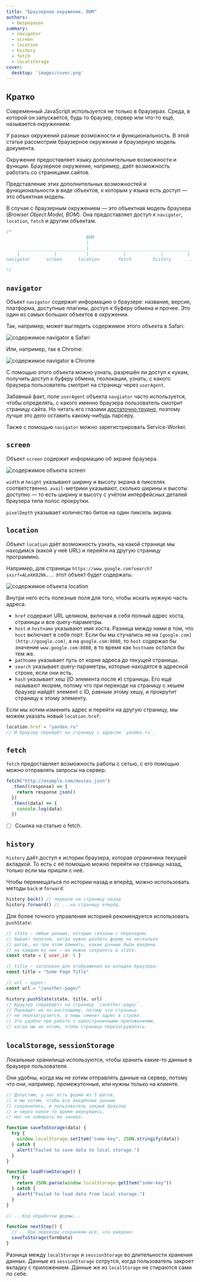 ```yaml
---
title: "Браузерное окружение, BOM"
authors:
  - bespoyasov
summary:
  - navigator
  - screen
  - location
  - history
  - fetch
  - localstorage
cover:
  desktop: 'images/cover.png'
---
```


## Кратко

Современный JavaScript используется не только в браузерах. Среда, в которой он запускается, будь то браузер, сервер или что-то ещё, называется _окружением_.

У разных окружений разные возможности и функциональность. В этой статье рассмотрим браузерное окружение и браузерную модель документа.

Окружение предоставляет языку дополнительные возможности и функции. Браузерное окружение, например, даёт возможность работать со страницами сайтов.

Представление этих дополнительных возможностей и функциональности в виде объектов, к которым у языка есть доступ — это объектная модель.

В случае с браузерным окружением — это объектная модель браузера (_Browser Object Model, BOM_). Она предоставляет доступ к `navigator`, `location`, `fetch` и другим объектам.

```js
/*
                              BOM
                              |
    __________________________|______________________________________
    |             |           |             |             |         |
navigator      screen      location       fetch        history     ...

*/
```

## `navigator`

Объект `navigator` содержит информацию о браузере: название, версия, платформа, доступные плагины, доступ к буферу обмена и прочее. Это один из самых больших объектов в окружении.

Так, например, может выглядеть содержимое этого объекта в Safari:

![содержимое navigator в Safari](images/1.png)

Или, например, так в Chrome:

![содержимое navigator в Chrome](images/2.png)

С помощью этого объекта можно узнать, разрешён ли доступ к кукам, получить доступ к буферу обмена, геолокации, узнать, с какого браузера пользователь смотрит на страницу через `userAgent`.

Забавный факт, поле `userAgent` объекта `navgiator` часто используется, чтобы определять, с какого именно браузера пользователь смотрит страницу сайта. Но читать его глазами [достаточно трудно](<https://docs.microsoft.com/en-us/previous-versions/windows/internet-explorer/ie-developer/compatibility/ms537503(v=vs.85)?redirectedfrom=MSDN>), поэтому лучше это дело оставить какому-нибудь парсеру.

Также с помощью `navigator` можно зарегистрировать Service-Worker.

## `screen`

Объект `screen` содержит информацию об экране браузера.

![содержимое объекта screen](images/3.png)

`width` и `height` указывают ширину и высоту экрана в пикселях соответственно. `avail-`метрики указывают, сколько ширины и высоты доступно — то есть ширину и высоту с учётом интерфейсных деталей браузера типа полос прокрутки.

`pixelDepth` указывает количество битов на один пиксель экрана.

## `location`

Объект `location` даёт возможность узнать, на какой странице мы находимся (какой у неё URL) и перейти на другую страницу программно.

Например, для страницы `https://www.google.com?search?sxsrf=ALekK02Nk...` этот объект будет содержать:

![содержимое объекта location](images/4.png)

Внутри него есть полезные поля для того, чтобы искать нужную часть адреса.

- `href` содержит URL целиком, включая в себя полный адрес хоста, страницы и все query-параметры.
- `host` и `hostname` указывают имя хоста. Разница между ними в том, что `host` включает в себя порт. Если бы мы стучались не на `[google.com](http://google.com)`, а на `google.com:8080`, то `host` содержал бы значение `www.google.com:8080`, в то время как `hostname` остался бы тем же.
- `pathname` указывает путь от корня адреса до текущей страницы.
- `search` указывает query-параметры, которые находятся в адресной строке, если они есть.
- `hash` указывает хеш (ID элемента после `#`) страницы. Его ещё называют якорем, потому что при переходе на страницу с хешем браузер найдёт элемент с ID, равным этому хешу, и прокрутит страницу к этому элементу.

Если мы хотим изменить адрес и перейти на другую страницу, мы можем указать новый `location.href`:

```js
location.href = "yandex.ru"
// И браузер перейдёт на страницу с адресом `yandex.ru`.
```

## `fetch`

`fetch` предоставляет возможность работы с сетью, с его помощью можно отправлять запросы на сервер.

```js
fetch("http://example.com/movies.json")
  .then((response) => {
    return response.json()
  })
  .then((data) => {
    console.log(data)
  })
```

- [ ] Ссылка на статью о fetch.

## `history`

`history` даёт доступ к истории браузера, которая ограничена текущей вкладкой. То есть с её помощью можно перейти на страницу назад, только если мы пришли с неё.

Чтобы перемещаться по истории назад и вперёд, можно использовать методы `back` и `forward`:

```js
history.back() // перешли на страницу назад
history.forward() // ...на страницу вперёд.
```

Для более точного управления историей рекомендуется использовать `pushState`:

```js
// state — любые данные, которые связаны с переходом;
// бывает полезно, когда нужно разбить форму на несколько
// шагов, но при этом помнить, какие данные были введены
// на каждом из них — их можно сохранять в state:
const state = { user_id: 5 }

// title — заголовок для отображения во вкладке браузера:
const title = "Some Page Title"

// url — адрес:
const url = "/another-page/"

history.pushState(state, title, url)
// Браузер «перейдёт» на страницу `/another-page/`.
// Перейдёт не по-анстоящему, потому что страница
// не перезагрузится, а лишь сменит адрес в строке.
// Это удобно при работе с одностраничными приложениями,
// когда мы не хотим, чтобы страница перезагружалась.
```

## `localStorage`, `sessionStorage`

Локальные хранилища используются, чтобы хранить какие-то данные в браузере пользователя.

Они удобны, когда мы не хотим отправлять данные на сервер, потому что они, например, промежуточные, или нужны только на клиенте.

```js
// Допустим, у нас есть форма из 5 шагов,
// и мы хотим, чтобы все введённые данные
// сохранились, и пользователь закрыв браузер
// и через какое-то время вернувшись,
// мог не набирать их заново.

function saveToStorage(data) {
  try {
    window.localStorage.setItem("some-key", JSON.stringify(data))
  } catch {
    alert("Failed to save data to local storage.")
  }
}

function loadFromStorage() {
  try {
    return JSON.parse(window.localStorage.getItem("some-key"))
  } catch {
    alert("Failed to load data from local storage.")
  }
}

// ...Код обработки формы...

function nextStep() {
  // ...При переходе сохраняем всё, что введено:
  saveToStorage(formData)
}
```

Разница между `localStorage` и `sessionStorage` во длительности хранения данных. Данные из `sessionStorage` сотрутся, когда пользователь закроет вкладку с приложением. Данные же из `localStorage` не стираются сами по себе.
